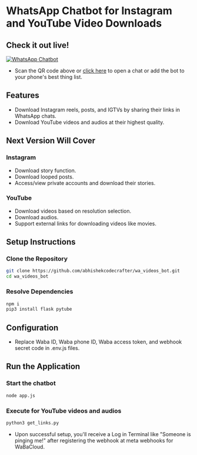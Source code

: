 
# WhatsApp Chatbot for Instagram and YouTube Video Downloads


## Check it out live!

[![WhatsApp Chatbot](https://i.postimg.cc/RFXjMJcY/RBOLJNREO7-CTN1-1.png)](https://wa.me/919717741778)

- Scan the QR code above or [click here](https://wa.me/919717741778) to open a chat or add the bot to your phone's best thing list.

## Features
- Download Instagram reels, posts, and IGTVs by sharing their links in WhatsApp chats.
- Download YouTube videos and audios at their highest quality.

## Next Version Will Cover
### Instagram
- Download story function.
- Download looped posts.
- Access/view private accounts and download their stories.

### YouTube
- Download videos based on resolution selection.
- Download audios.
- Support external links for downloading videos like movies.

## Setup Instructions

### Clone the Repository
```bash
git clone https://github.com/abhishekcodecrafter/wa_videos_bot.git
cd wa_videos_bot
```

### Resolve Dependencies
```bash
npm i
pip3 install flask pytube
```

## Configuration
- Replace Waba ID, Waba phone ID, Waba access token, and webhook secret code in .env.js files.

## Run the Application

### Start the chatbot
```bash
node app.js 
```
### Execute for YouTube videos and audios
```bash
python3 get_links.py
```

- Upon successful setup, you'll receive a Log in Terminal like "Someone is pinging me!" after registering the webhook at meta webhooks for WaBaCloud.
